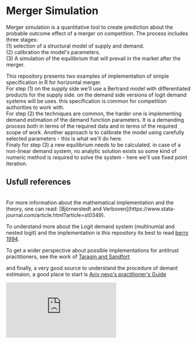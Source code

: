 # Merger Simulation   
Merger simulation is a quantitative tool to create prediction about the 
probable outcome effect of a merger on competition. 
The process includes three stages:  
(1) selection of a structural model of supply
and demand.  
(2) calibration the model's parameters.  
(3) A simulation of the equilibrium that will prevail in the market after the merger.  
  
This repository presents two examples of implementation of simple specification in R for 
horizontal merger.   
For step (1) on the supply side we'll use a Bertrand model with
differentiated products for the supply side. on the demand side versions of logit demand
systems will be uses. this specification is common for competition authorities to work with.  
For step (2) the techniques are common, the harder one is implementing demand estimation of the demand function parameters. It is a demanding process both in terms of the required data and in terms of the required scope of work. Another approach is to calibrate the model using carefully selected parameters - this is what we'll do here.   
Finaly for step (3) a new equilibrium needs to be calculated. in case of a non-linear 
demand system, no analytic solution exists so some kind of numeric method is required 
to solve the system - here we'll use fixed point iteration. 


  
## Usfull references
</br>
For more information about the mathematical implementation and the theory, one can read: 
[Björnerstedt and Verboven](https://www.stata-journal.com/article.html?article=st0349).
  
To understand more about the Logit demand system (multinumial and nested logit) and 
the implementation is this repository its best to read [berry 1994](https://www.jstor.org/stable/2555829#metadata_info_tab_contents).
  
To get a wider perspective about possible implementations for antitrust practitioners,
see the work of [Taragin and Sandfort](https://cran.r-project.org/web/packages/antitrust/index.html)

and finally, a very good source to understand the procedure of demant estimaion,
a good place to start is [Aviv nevo's practitioner's Guide](https://onlinelibrary.wiley.com/doi/abs/10.1111/j.1430-9134.2000.00513.x)



![](https://latex.codecogs.com/gif.latex?%5Cbegin%7Balign*%7D%20%5Cmax_%7B%5C%7Bp_j%5C%7D_%7Bj%3D1%7D%5E%7Bn_k%7D%7D%20%26%5Csum_%7Bj%3D1%7D%5E%7Bn_k%7D%28%5Comega_%7Bjk%7D%29%28p_j%20-%20c_j%29q_j%2C%20%5Cend%7Balign*%7D)
